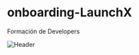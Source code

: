 # onboarding-LaunchX
Formación de Developers

![Header](https://github.com/Vickmagar/onboarding-LaunchX/blob/main/images/Onboarding2.gif)
